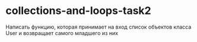 # collections-and-loops-task2
Написать функцию, которая принимает на вход список объектов класса User  и возвращает самого младшего из них
